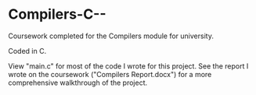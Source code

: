 # Compilers-C--

Coursework completed for the Compilers module for university.

Coded in C. 

View "main.c" for most of the code I wrote for this project.
See the report I wrote on the coursework ("Compilers Report.docx") for a more comprehensive walkthrough of the project.
